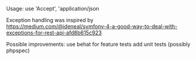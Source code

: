 Usage:
use 'Accept', 'application/json

Exception handling was inspired by 
https://medium.com/@ideneal/symfony-4-a-good-way-to-deal-with-exceptions-for-rest-api-afd8b615c923

Possible improvements:
use behat for feature tests
add unit tests (possibly phpspec)